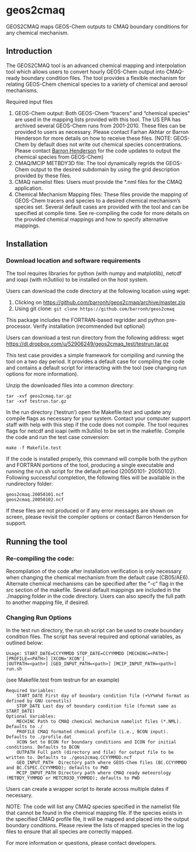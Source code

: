 # geos2cmaq

GEOS2CMAQ maps GEOS-Chem outputs to CMAQ boundary conditions for any chemical mechanism.

## Introduction

The GEOS2CMAQ tool is an advanced chemical mapping and interpolation tool which allows users to
convert hourly GEOS-Chem output into CMAQ-ready boundary condition files. The tool provides a
flexible mechanism for relating GEOS-Chem chemical species to a variety of chemical and aerosol
mechanisms.

Required input files

1.  GEOS-Chem output: Both GEOS-Chem “tracers” and “chemical species” are used in the mapping lists provided with this tool. The US EPA has archived several GEOS-Chem runs from 2001-2010. These files can be provided to users as necessary. Please contact Farhan Akhtar or Barron Henderson for more details on how to receive these files. (NOTE: GEOS-Chem by default does not write out chemical species concentrations. Please contact [Barron Henderson](mailto:barronh@ufl.edu) for the code updates to output the chemical species from GEOS-Chem)
1.  CMAQ/MCIP METBDY3D file: The tool dynamically regrids the GEOS-Chem output to the desired subdomain by using the grid description provided by these files.
1.  CMAQ namelist files: Users must provide the *.nml files for the CMAQ application.
1.  Chemical Mechanism Mapping files: These files provide the mapping of GEOS-Chem tracers and species to a desired chemical mechanism’s species set. Several default cases are provided with the tool and can be specified at compile time. See re-compiling the code for more details on the provided chemical mappings and how to specify alternative mappings.

## Installation

### Download location and software requirements

The tool requires libraries for python (with numpy and matplotlib), netcdf and ioapi (with m3utilio) to be installed on the host system.

Users can download the code directory at the following location using wget:

1.  Clicking on https://github.com/barronh/geos2cmaq/archive/master.zip
2.  Using git clone: `git clone https://github.com/barronh/geos2cmaq`

This package includes the FORTRAN-based regridder and python pre-processor.
Verify installation (recommended but optional)

Users can download a test run directory from the following address:
wget https://dl.dropbox.com/u/52906249/geos2cmaq_test/testrun.tar.gz

This test case provides a simple framework for compiling and running the tool on a two day period. It provides a default case for compiling the code and contains a default script for interacting with the tool
(see changing run options for more information).

Unzip the downloaded files into a common directory:

    tar -xvf geos2cmaq.tar.gz
    tar -xvf testrun.tar.gz

In the run directory (‘testrun’) open the Makefile.test and update any compile flags as necessary for
your system. Contact your computer support staff with help with this step if the code does not compile.
The tool requires flags for netcdf and ioapi (with m3utilio) to be set in the makefile.
Compile the code and run the test case conversion:

    make -f Makefile.test

If the code is installed properly, this command will compile both the python and FORTRAN portions of
the tool, producing a single executable and running the run.sh script for the default period (20050101-
20050102). Following successful completion, the following files will be available in the rundirectory
folder:

    geos2cmaq.20050101.ncf
    geos2cmaq.20050102.ncf

If these files are not produced or if any error messages are shown on screen, please revisit the compiler
options or contact Barron Henderson for support.

## Running the tool

### Re-compiling the code:

Recompilation of the code after installation verification is only necessary when changing the chemical
mechanism from the default case (CB05/AE6). Alternate chemical mechanisms can be specified after the
"-c" flag in the src section of the makefile. Several default mappings are included in the ./mapping folder
in the code directory. Users can also specify the full path to another mapping file, if desired.

### Changing Run Options
In the test run directory, the run.sh script can be used to create boundary condition files. The script has
several required and optional variables, as outlined below:

    Usage: START_DATE=CCYYMMDD STOP_DATE=CCYYMMDD [MECHINC=<PATH>] [PROFILE=<PATH>] [XCON='XCON']
    [OUTPATH=<path>] [GEO_INPUT_PATH=<path>] [MCIP_INPUT_PATH=<path>] run.sh
(see Makefile.test from testrun for an example)

    Required Variables:
        START_DATE First day of boundary condition file (+%Y%m%d format as defined by GNU coreutils)
        STOP_DATE Last day of boundary condition file (format same as START_DATE)
    Optional Variables:
        MECHINC Path to CMAQ chemical mechanism namelist files (*.NML). Defaults to ./
        PROFILE CMAQ formated chemical profile (i.e., BCON input). Defaults to ./profile.dat
		XCON Set to BCON for boundary conditions and ICON for initial conditions. Defaults to BCON
        OUTPATH Full path (directory and file) for output file to be written to. Defaults to ./geos2cmaq.CCYYMMDD.ncf
		GEO_INPUT_PATH  Directory path where GEOS-Chem files (BC.CCYYMMDD and BC.CSPEC.CCYYMMDD); defaults to PWD
        MCIP_INPUT_PATH Directory path where CMAQ ready meteorology (METBDY_YYMMDD or METCRO3D_YYMMDD); defaults to PWD

Users can create a wrapper script to iterate across multiple dates if necessary.

NOTE: The code will list any CMAQ species specified in the namelist file that cannot be found in the
chemical mapping file. If the species exists in the specified CMAQ profile file, it will be mapped and
placed into the output boundary conditions. Please review the lists of mapped species in the log files to
ensure that all species are correctly mapped.

For more information or questions, please contact developers.
